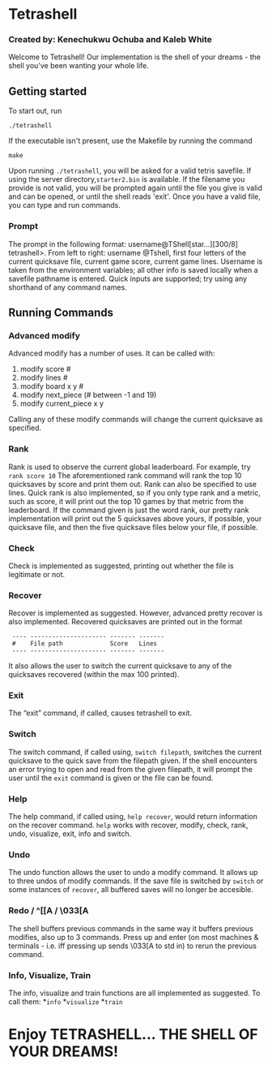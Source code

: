 # Tetrashell
### Created by: Kenechukwu Ochuba and Kaleb White

Welcome to Tetrashell! Our implementation is the shell of your dreams - the shell you've been wanting your whole life. 

## Getting started
To start out, run

```
./tetrashell
```

If the executable isn't present, use the Makefile by running the command 

```
make
```

Upon running `./tetrashell`, you will be asked for a valid tetris savefile. If using the server directory,`starter2.bin` is available.
If the filename you provide is not valid, you will be prompted again until the file you give is valid and can be opened, or until the shell reads 'exit'.
Once you have a valid file, you can type and run commands.

### Prompt
The prompt in the following format: username@TShell\[star...\]\[300/8\] tetrashell>.
From left to right: username @Tshell, first four letters of the current quicksave file, current game score, current game lines.
Username is taken from the environment variables; all other info is saved locally when a savefile pathname is entered.
Quick inputs are supported; try using any shorthand of any command names.

## Running Commands
### Advanced modify
Advanced modify has a number of uses. It can be called with:

1. modify score #
2. modify lines #
3. modify board x y #
4. modify next\_piece (# between -1 and 19)
5. modify current\_piece x y

Calling any of these modify commands will change the current quicksave as specified.

### Rank
Rank is used to observe the current global leaderboard. For example, try `rank score 10`
The aforementioned rank command will rank the top 10 quicksaves by score and print them out. Rank can also be specified to use lines.
Quick rank is also implemented, so if you only type rank and a metric, such as score, it will print out the top 10 games by that metric from the leaderboard. 
If the command given is just the word rank, our pretty rank implementation will print out the 5 quicksaves above yours, if possible, your quicksave file, and then the five quicksave files below your file, if possible.

### Check
Check is implemented as suggested, printing out whether the file is legitimate or not.

### Recover
Recover is implemented as suggested. 
However, advanced pretty recover is also implemented. Recovered quicksaves are printed out in the format
```
 ---- --------------------- ------- -------
 #    File path             Score   Lines
 ---- --------------------- ------- -------
```
It also allows the user to switch the current quicksave to any of the quicksaves recovered (within the max 100 printed).

### Exit
The “exit” command, if called, causes tetrashell to exit. 

### Switch
The switch command, if called using, `switch filepath`, switches the current quicksave to the quick save from the filepath given. 
If the shell encounters an error trying to open and read from the given filepath, it will prompt the user until the `exit` command is given
or the file can be found.

### Help
The help command, if called using, `help recover`, would return information on the recover command.
`help` works with recover, modify, check, rank, undo, visualize, exit, info and switch.

### Undo
The undo function allows the user to undo a modify command. It allows up to three undos of modify commands.
If the save file is switched by `switch` or some instances of `recover`, all buffered saves will no longer be accesible.

### Redo / ^[[A / \033[A
The shell buffers previous commands in the same way it buffers previous modifies, also up to 3 commands.
Press up and enter (on most machines & terminals - i.e. iff pressing up sends \033[A to std in) to rerun the previous command.

### Info, Visualize, Train
The info, visualize and train functions are all implemented as suggested. To call them:
*`info`
*`visualize`
*`train`


# Enjoy TETRASHELL... THE SHELL OF YOUR DREAMS!

